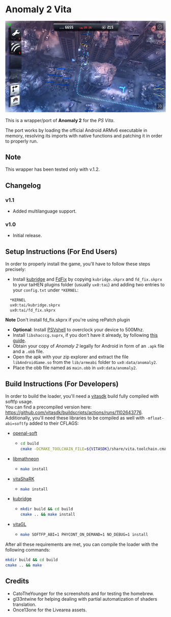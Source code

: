 # Anomaly 2 Vita

<p align="center"><img src="./screenshots/game.png"></p>

This is a wrapper/port of <b>Anomaly 2</b> for the *PS Vita*.

The port works by loading the official Android ARMv6 executable in memory, resolving its imports with native functions and patching it in order to properly run.

## Note

This wrapper has been tested only with v.1.2.

## Changelog

### v1.1

- Added multilanguage support.

### v1.0

- Initial release.

## Setup Instructions (For End Users)

In order to properly install the game, you'll have to follow these steps precisely:

- Install [kubridge](https://github.com/TheOfficialFloW/kubridge/releases/) and [FdFix](https://github.com/TheOfficialFloW/FdFix/releases/) by copying `kubridge.skprx` and `fd_fix.skprx` to your taiHEN plugins folder (usually `ux0:tai`) and adding two entries to your `config.txt` under `*KERNEL`:
  
```
  *KERNEL
  ux0:tai/kubridge.skprx
  ux0:tai/fd_fix.skprx
```

**Note** Don't install fd_fix.skprx if you're using rePatch plugin

- **Optional**: Install [PSVshell](https://github.com/Electry/PSVshell/releases) to overclock your device to 500Mhz.
- Install `libshacccg.suprx`, if you don't have it already, by following [this guide](https://samilops2.gitbook.io/vita-troubleshooting-guide/shader-compiler/extract-libshacccg.suprx).
- Obtain your copy of *Anomaly 2* legally for Android in form of an `.apk` file and a `.obb` file.
- Open the apk with your zip explorer and extract the file `libAndroidGame.so` from the `lib/armeabi` folder to `ux0:data/anomaly2`. 
- Place the obb file named as `main.obb` in `ux0:data/anomaly2`.

## Build Instructions (For Developers)

In order to build the loader, you'll need a [vitasdk](https://github.com/vitasdk) build fully compiled with softfp usage.  
You can find a precompiled version here: https://github.com/vitasdk/buildscripts/actions/runs/1102643776.  
Additionally, you'll need these libraries to be compiled as well with `-mfloat-abi=softfp` added to their CFLAGS:

- [openal-soft](https://github.com/isage/openal-soft/tree/vita-1.19.1)

  - ```bash
    cd build
    cmake -DCMAKE_TOOLCHAIN_FILE=${VITASDK}/share/vita.toolchain.cmake -DCMAKE_BUILD_TYPE=Release -DCMAKE_C_FLAGS=-mfloat-abi=softfp .. && make install
    ```

- [libmathneon](https://github.com/Rinnegatamante/math-neon)

  - ```bash
    make install
    ```

- [vitaShaRK](https://github.com/Rinnegatamante/vitaShaRK)

  - ```bash
    make install
    ```

- [kubridge](https://github.com/TheOfficialFloW/kubridge)

  - ```bash
    mkdir build && cd build
    cmake .. && make install
    ```

- [vitaGL](https://github.com/Rinnegatamante/vitaGL)

  - ````bash
    make SOFTFP_ABI=1 PHYCONT_ON_DEMAND=1 NO_DEBUG=1 install
    ````

After all these requirements are met, you can compile the loader with the following commands:

```bash
mkdir build && cd build
cmake .. && make
```

## Credits

- CatoTheYounger for the screenshots and for testing the homebrew.
- gl33ntwine for helping dealing with partial automatization of shaders translation.
- Once13one for the Livearea assets.
